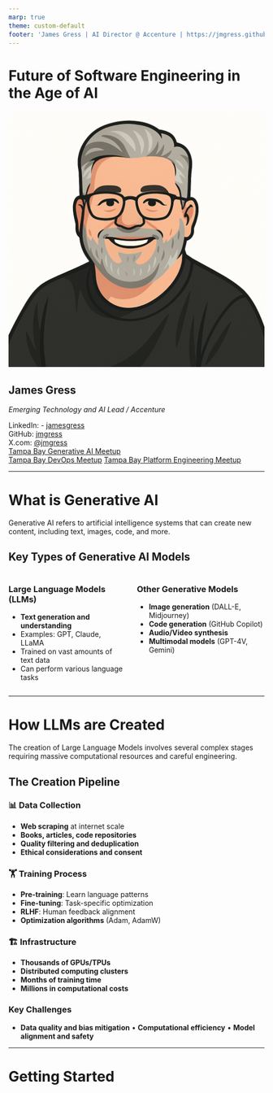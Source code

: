 ```yaml
---
marp: true
theme: custom-default
footer: 'James Gress | AI Director @ Accenture | https://jmgress.github.io/futureofswe/'
---
```

# Future of Software Engineering in the Age of AI

![bg right:40%](img/00-jamesgress.png)

## James Gress
_Emerging Technology and AI Lead / Accenture_


<i class="fa-brands fa-linkedin"></i> LinkedIn: - [jamesgress](https://linkedin.com/in/jamesgress/)  
<i class="fa-brands fa-github"></i> GitHub: [jmgress](https://github.com/jmgress)  
<i class="fa-brands fa-x-twitter"></i> X.com: [@jmgress](https://x.com/jmgress)  
<i class="fa-brands fa-meetup"></i> [Tampa Bay Generative AI Meetup](https://www.meetup.com/tampa-bay-generative-ai-meetup/)  
<i class="fa-brands fa-meetup"></i> [Tampa Bay DevOps Meetup](https://www.meetup.com/tampa-devops-meetup/)
<i class="fa-brands fa-meetup"></i> [Tampa Bay Platform Engineering Meetup](https://www.meetup.com/tampabayplatformengineering/)
<!-- 
Done 100's of Prototypes
Taken 10 applications to Production ranging from simple RAG to more complex Agentic systems
-->
---

# What is Generative AI

Generative AI refers to artificial intelligence systems that can create new content, including text, images, code, and more.

## Key Types of Generative AI Models

<div class="columns">
<div>

### Large Language Models (LLMs)
- **Text generation and understanding**
- Examples: GPT, Claude, LLaMA
- Trained on vast amounts of text data
- Can perform various language tasks

</div>
<div>

### Other Generative Models
- **Image generation** (DALL-E, Midjourney)
- **Code generation** (GitHub Copilot)
- **Audio/Video synthesis**
- **Multimodal models** (GPT-4V, Gemini)

</div>
</div>

<!-- 
LLMs are the foundation of most modern AI applications we interact with daily.
They understand context, generate human-like text, and can be fine-tuned for specific tasks.
-->

---

# How LLMs are Created

The creation of Large Language Models involves several complex stages requiring massive computational resources and careful engineering.

## The Creation Pipeline

<div class="columns3">
<div>

### 📊 Data Collection
- **Web scraping** at internet scale
- **Books, articles, code repositories**
- **Quality filtering and deduplication**
- **Ethical considerations and consent**

</div>
<div>

### 🏋️ Training Process
- **Pre-training**: Learn language patterns
- **Fine-tuning**: Task-specific optimization  
- **RLHF**: Human feedback alignment
- **Optimization algorithms** (Adam, AdamW)

</div>
<div>

### 🏗️ Infrastructure
- **Thousands of GPUs/TPUs**
- **Distributed computing clusters**
- **Months of training time**
- **Millions in computational costs**

</div>
</div>

### Key Challenges
- **Data quality and bias mitigation** • **Computational efficiency** • **Model alignment and safety**

<!-- 
Training LLMs requires coordination across thousands of machines, sophisticated data pipelines, and careful attention to model behavior and safety.
The entire process can cost tens of millions of dollars and requires world-class engineering expertise.
-->

---

# Getting Started